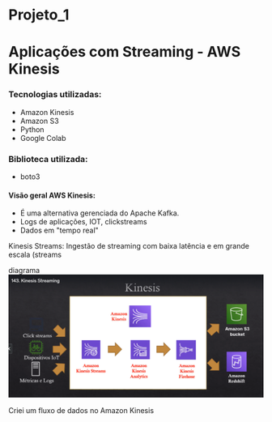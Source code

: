 # Projeto_1
 
# Aplicações com Streaming - AWS Kinesis

### Tecnologias utilizadas:
 * Amazon Kinesis
 * Amazon S3
 * Python
 * Google Colab
 

### Biblioteca utilizada:
 * boto3

#### Visão geral AWS Kinesis:
- É uma alternativa gerenciada do Apache Kafka.
- Logs de aplicações, IOT, clickstreams
- Dados em "tempo real"

Kinesis Streams: Ingestão de streaming com baixa latência e em grande escala (streams 

diagrama
![Diagrama](diagrama.PNG)

Criei um fluxo de dados no Amazon Kinesis
